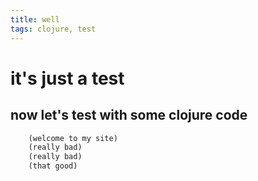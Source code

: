```yaml
---
title: well
tags: clojure, test
---
```



# it's just a test


## now let's test with some clojure code

```clojure
    (welcome to my site)
    (really bad)
    (really bad)
    (that good)
```
